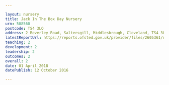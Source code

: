 ```yaml
---

layout: nursery
title: Jack In The Box Day Nursery
urn: 508560
postcode: TS4 3LQ
address: 2 Beverley Road, Saltersgill, Middlesbrough, Cleveland, TS4 3LQ
latestReportUrl: https://reports.ofsted.gov.uk/provider/files/2605361/urn/508560.pdf
teaching: 2
development: 2
leadership: 2
outcomes: 2
overall: 2
date: 01 April 2018 
datePublish: 12 October 2016

---
```

